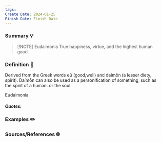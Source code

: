 ```yaml
---
tags: 
Create Date: 2024-01-25
Finish Date: Finish Date
---
```

### Summary 💡


> [!NOTE] Eudaimonia
> True happiness, virtue, and the highest human good.

### Definition 📖
Derived from the Greek words eû (good,well) and daímōn (a lesser diety, spirit). Daímōn can also be used as a personification of something, such as the spirit of a human. or the soul.



Eudaimonia
##### Quotes:

### Examples ✏️

### Sources/References 🌐 
